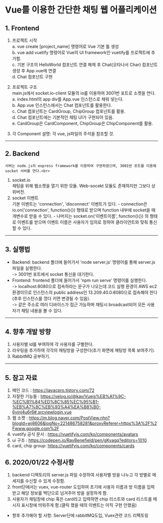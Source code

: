 # Vue를 이용한 간단한 채팅 웹 어플리케이션
## 1. Frontend
1. 프로젝트 시작<br>
    a. vue create [project_name] 명령어로 Vue 기본 틀 생성<br>
    b. vue add vuetify 명령어로 Vue의 UI framework인 vuetify를 프로젝트에 추가함.<br>
    c. 기본 구조의 HelloWorld 컴포넌트 연결 해제 후 Chat(오타나서 Char) 컴포넌트 생성 후 App.vue에 연결<br>
    d. Chat 컴포넌트 구현<br>

2. 프로젝트 구조<br>
    main.js에서 socket.io-client 모듈의 io를 이용하여 3001번 포트로 소켓을 연다.<br>
    a. index.html의 app div를 App.vue 인스턴스로 채워 넣는다.<br>
    b. App.vue 인스턴스에서는 Chat 컴포넌트를 활용한다.<br>
    c. Chat 컴포넌트는 CardGroup, ChipGroup 컴포넌트를 활용.<br>
    d. Chat 컴포넌트에는 기본적인 채팅 UI가 구현되어 있음.<br>
    e. CardGroup은 CardComponent, ChipGroup은 ChipComponent를 활용.<br>
3. 각 Component 설명: 각 vue, js파일의 주석을 참조할 것.
<hr/>

## 2. Backend
    서버는 node.js의 express framework를 이용하여 구현하였으며, 3001번 포트를 이용해 socket 서버를 연다.<br>
1. socket.io<br>
    채팅을 위해 웹소켓을 열기 위한 모듈. Web-socekt 모듈도 존재하지만 그보다 상위버전.<br>
2. socket 이벤트<br>
    기본 이벤트는 'connection', 'disconnect' 이벤트가 있다.
        - connection은 io.on('connection', function(){}) 형태로 받으며 function 내부에 socket을 매개변수로 받을 수 있다.
        - 나머지는 socket.on('이벤트이름', function(){}) 의 형태로 이벤트를 받으며 이벤트 이름은 사용자가 임의로 정하여 클라이언트와 맞춰 통신할 수 있다.<br>
<hr/>

## 3. 실행법
- Backend: backend 폴더에 들어가서 'node server.js' 명령어를 통해 server.js 파일을 실행한다.<br>
 -> 3001번 포트에서 socket 통신을 대기한다.<br>
- Frontend: frontend 폴더에 들어가서 'npm run serve' 명령어를 실행한다.<br>
 -> localhost:8080으로 접속하라는 문구가 나오는데 코드 실행 환경이 AWS ec2환경이므로 인스턴스의 public address인 13.209.40.0:8080으로 접속해야 한다(추후 인스턴스를 껐다 키면 변경될 수 있음).<br>
  -> 같은 주소로 여러 디바이스가 접근 가능하며 채팅시 broadcast되어 모든 사용자가 채팅 내용을 볼 수 있다.<br>
<hr/>

## 4. 향후 개발 방향
1. 사용자별 id를 부여하여 각 사용자를 구별한다.<br>
2. 라우팅을 추가하여 각각의 채팅방을 구성한다(초기 화면에 채팅방 목록 보여주기).<br>
3. RabbitMQ 공부하기.<br>
<hr/>

## 5. 참고 자료
1. 메인 코드 : https://javacpro.tistory.com/72
2. 자잘한 기능들 : https://velog.io/@kay/Vuejs%EB%A1%9C-%EC%B1%84%ED%8C%85%EC%95%B1-%EB%A7%8C%EB%93%A4%EA%B8%B0-6yjnj4u6r6#.srcviewlogin.vue
3. 웹 소켓 : https://m.blog.naver.com/PostView.nhn?blogId=wj8606&logNo=221486758281&proxyReferer=https%3A%2F%2Fwww.google.com%2F
4. vuetify 공식 문서 : https://vuetifyjs.com/ko/components/avatars
5. ui 구조 : https://codepen.io/RayBenefield/pen/gKvagq?editors=1010
6. card, chip group: https://vuetifyjs.com/ko/components/cards
</hr>

## 6. 2020/01/22 수정사항
1. backend 디렉토리의 server.js 파일 수정하여 사용자별 방을 나누고 각 방별로 메세지를 수신할 수 있게 수정함.
2. front단에서는 vuex, vue-router 도입하여 초기에 사용자 이름과 방 이름을 입력받고 해당 정보를 백단으로 넘겨주어 방을 설정하게 함.
3. 사용자가 채팅창에 chip 혹은 card라고 입력하면 chip 리스트와 card 리스트를 메시지 표시창에 띄워주게 함.(클릭 했을 때의 이벤트는 아직 구현 안했음)
- 향후 추가해야 할 사항: Server단에 rabbitMQ도입, Vuex관련 코드 리펙토링
